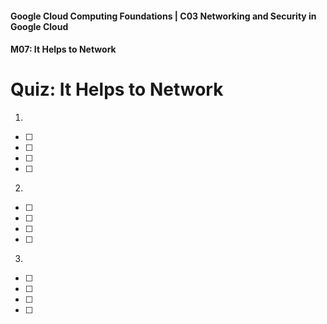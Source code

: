 #### Google Cloud Computing Foundations | C03 Networking and Security in Google Cloud
#### M07: It Helps to Network

# Quiz: It Helps to Network

1. 
- [ ] 
- [ ] 
- [ ] 
- [ ] 
> 

2. 
- [ ] 
- [ ] 
- [ ] 
- [ ] 
> 

3. 
- [ ] 
- [ ] 
- [ ] 
- [ ] 
> 



